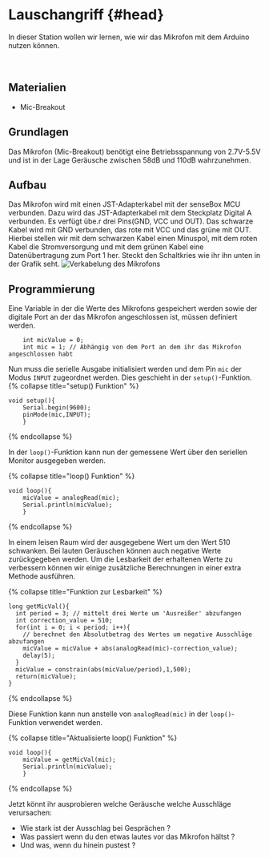 # Lauschangriff {#head}

<div class="description">
In dieser Station wollen wir lernen, wie wir das Mikrofon mit dem Arduino nutzen können.
</div>
<div class="line">
    <br>
    <br>
</div>

## Materialien 
* Mic-Breakout

## Grundlagen 
Das Mikrofon (Mic-Breakout) benötigt eine Betriebsspannung von 2.7V-5.5V und ist in der Lage Geräusche zwischen 58dB und 110dB wahrzunehmen.

## Aufbau 
Das Mikrofon wird mit einen JST-Adapterkabel mit der senseBox MCU verbunden. Dazu wird das JST-Adapterkabel mit dem Steckplatz Digital A verbunden. Es verfügt übe.r drei Pins(GND, VCC und OUT). Das schwarze Kabel wird mit GND verbunden, das rote mit VCC und das grüne mit OUT. Hierbei stellen wir mit dem schwarzen Kabel einen Minuspol, mit dem roten Kabel die Stromversorgung und mit dem grünen Kabel eine Datenübertragung zum Port 1 her. 
Steckt den Schaltkries wie ihr ihn unten in der Grafik seht.
![Verkabelung des Mikrofons](../../../pictures/LauschangriffKlein.png)

## Programmierung

Eine Variable in der die Werte des Mikrofons gespeichert werden sowie der digitale Port an der das Mikrofon angeschlossen ist, müssen definiert werden.
```arduino
    int micValue = 0; 
    int mic = 1; // Abhängig von dem Port an dem ihr das Mikrofon angeschlossen habt
```

Nun muss die serielle Ausgabe initialisiert werden und dem Pin `mic` der Modus `INPUT` zugeordnet werden. Dies geschieht in der `setup()`-Funktion.
{% collapse title="setup() Funktion" %}

```arduino
void setup(){
    Serial.begin(9600);
    pinMode(mic,INPUT);
    }
```
{% endcollapse %}

In der `loop()`-Funktion kann nun der gemessene Wert über den seriellen Monitor ausgegeben werden.

{% collapse title="loop() Funktion" %} 
```arduino
void loop(){
    micValue = analogRead(mic);
    Serial.println(micValue);
    }
```
{% endcollapse %}


In einem leisen Raum wird der ausgegebene Wert um den Wert 510 schwanken. Bei lauten Geräuschen können auch negative Werte zurückgegeben werden. Um die Lesbarkeit der erhaltenen Werte zu verbessern können wir einige zusätzliche Berechnungen in einer extra Methode ausführen. 

{% collapse title="Funktion zur Lesbarkeit" %} 
```arduino
long getMicVal(){
  int period = 3; // mittelt drei Werte um 'Ausreißer' abzufangen
  int correction_value = 510;
  for(int i = 0; i < period; i++){
    // berechnet den Absolutbetrag des Wertes um negative Ausschläge abzufangen
    micValue = micValue + abs(analogRead(mic)-correction_value);
    delay(5);
  }
  micValue = constrain(abs(micValue/period),1,500);    
  return(micValue);
}
```
{% endcollapse %}

Diese Funktion kann nun anstelle von `analogRead(mic)` in der `loop()`-Funktion verwendet werden.

{% collapse title="Aktualisierte loop() Funktion" %} 
```arduino
void loop(){
    micValue = getMicVal(mic);
    Serial.println(micValue);
    }
```
{% endcollapse %}

Jetzt könnt ihr ausprobieren welche Geräusche welche Ausschläge verursachen:
* Wie stark ist der Ausschlag bei Gesprächen ? 
* Was passiert wenn du den etwas lautes vor das Mikrofon hältst ? 
* Und was, wenn du hinein pustest ? 